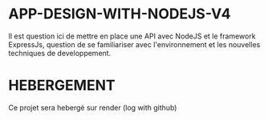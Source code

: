 # APP-DESIGN-WITH-NODEJS-V4
Il est question ici de mettre en place une API avec NodeJS et le framework ExpressJs, question de se familiariser avec l'environnement et les nouvelles techniques de developpement.

# HEBERGEMENT
Ce projet sera hebergé sur render (log with github)
